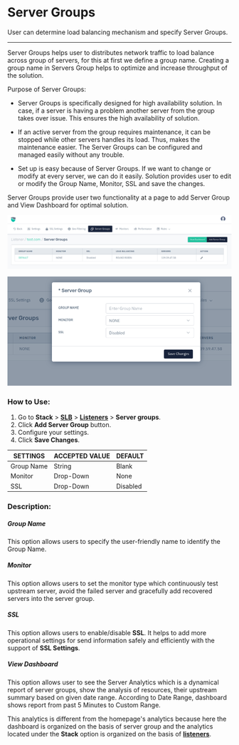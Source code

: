 # Server Groups

User can determine load balancing mechanism and specify Server Groups.

---

Server Groups helps user to distributes network traffic to load balance across group of servers, for this at first we define a group name. Creating a group name in Servers Group helps to optimize and increase throughput of the solution.

Purpose of Server Groups:

- Server Groups is specifically designed for high availability solution. In case, if a server is having a problem another server from the group takes over issue. This ensures the high availability of solution.

- If an active server from the group requires maintenance, it can be stopped while other servers handles its load. Thus, makes the maintenance easier. The Server Groups can be configured and managed easily without any trouble.

- Set up is easy because of Server Groups. If we want to change or modify at every server, we can do it easily. Solution provides user to edit or modify the Group Name, Monitor, SSL and save the changes.

Server Groups provide user two functionality at a page to add Server Group and View Dashboard for optimal solution.

![Server group](/img/adc/v8/docs/server_group_1.png)

![Server group](/img/adc/v8/docs/server_group_2.png)

### How to Use:

1. Go to **Stack** > [**SLB**](/enterprise/adc) > [**Listeners**](./listeners.md) > **Server groups**.
2. Click **Add Server Group** button.
3. Configure your settings. 
4. Click **Save Changes**.

| SETTINGS    | ACCEPTED VALUE | DEFAULT  |
|-------------|----------------|----------|
| Group Name  | String         | Blank    |
| Monitor     | Drop-Down      | None     |
| SSL         | Drop-Down      | Disabled |

### Description:

##### **Group Name**

This option allows users to specify the user-friendly name to identify the Group Name. 

##### **Monitor**

This option allows users to set the monitor type which continuously test upstream server, avoid the failed server and gracefully add recovered servers into the server group.

##### **SSL**

This option allows users to enable/disable **SSL**. It helps to add more operational settings for send information safely and efficiently with the support of **SSL Settings**. 

##### **View Dashboard**

This option allows user to see the Server Analytics which is a dynamical report of server groups, show the analysis of resources, their upstream summary based on given date range. According to Date Range, dashboard shows report from past 5 Minutes to Custom Range.

This analytics is different from the homepage's analytics because here the dashboard is organized on the basis of server group and the analytics located under the **Stack** option is organized on the basis of [**listeners**](../listeners.md).